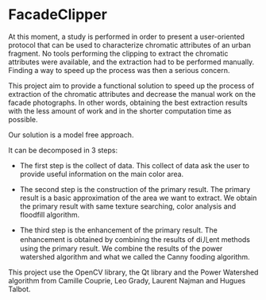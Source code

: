# FacadeClipper

At this moment, a study is performed in order to present a user-oriented protocol that can be used to characterize chromatic attributes of an urban fragment. No tools performing the clipping to extract the chromatic attributes were available, and the extraction had to be performed manually.  Finding a way to speed up the process was then a serious concern.

This project aim to provide a functional solution to speed up the process of extraction of the chromatic attributes and decrease the manual work on the facade photographs. In other words, obtaining the best extraction results with the less amount of work and in the shorter computation time as possible.

Our solution is a model free approach.

It can be decomposed in 3 steps:

* The first step is the collect of data.  This collect of data ask the user to provide useful information on the main color area.

* The second step is the construction of the primary result.  The primary result is a basic approximation of the area we want to extract.  We obtain the primary result with same
texture searching, color analysis and floodfill algorithm.

* The third step is the enhancement of the primary result.  The enhancement is obtained by  combining  the  results  of  diㄦent  methods  using  the  primary  result.   We  combine the results of the power watershed algorithm and what we called the Canny fooding algorithm.


This project use the OpenCV library, the Qt library and the Power Watershed algorithm from Camille Couprie, Leo Grady, Laurent Najman and Hugues Talbot.
